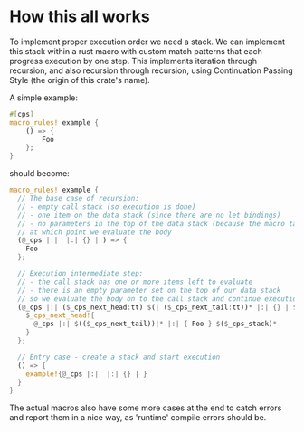 # How this all works

To implement proper execution order we need a stack. We can implement this stack within a rust macro with custom match patterns that each progress execution by one step. This implements iteration through recursion, and also recursion through recursion, using Continuation Passing Style (the origin of this crate's name).

A simple example:

```rust
#[cps]
macro_rules! example {
    () => {
        Foo
    };
}
```

should become:

```rust
macro_rules! example {
  // The base case of recursion:
  // - empty call stack (so execution is done)
  // - one item on the data stack (since there are no let bindings)
  // - no parameters in the top of the data stack (because the macro takes no arguments)
  // at which point we evaluate the body
  (@_cps |:|  |:| {} | ) => {
    Foo
  };

  // Execution intermediate step:
  // - the call stack has one or more items left to evaluate
  // - there is an empty parameter set on the top of our data stack
  // so we evaluate the body on to the call stack and continue execution with the next call on the stack
  (@_cps |:| ($_cps_next_head:tt) $(| ($_cps_next_tail:tt))* |:| {} | $($_cps_stack:tt)*) => {
    $_cps_next_head!{
      @_cps |:| $(($_cps_next_tail))|* |:| { Foo } $($_cps_stack)*
    }
  };

  // Entry case - create a stack and start execution
  () => {
    example!{@_cps |:|  |:| {} | }
  }
}
```

The actual macros also have some more cases at the end to catch errors and report them in a nice way, as 'runtime' compile errors should be.